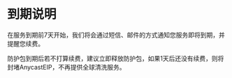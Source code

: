 

# 到期说明

在服务到期前7天开始，我们将会通过短信、邮件的方式通知您服务即将到期，并提醒您续费。

防护包到期后若不打算续费，建议立即释放防护包，如果1天后还没有续费，则将封堵AnycastEIP，不再提供全球清洗服务。
